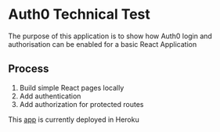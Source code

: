 # Auth0 Technical Test

The purpose of this application is to show how Auth0 login and authorisation can be enabled for a basic React Application

## Process
1. Build simple React pages locally
2. Add authentication
3. Add authorization for protected routes


This [app](https://authtamtech.herokuapp.com/) is currently deployed in Heroku